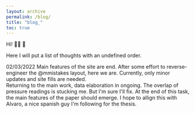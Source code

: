 ```yaml
---
layout: archive
permalink: /blog/
title: "blog_"
toc: true
---
```


Hi! 👋🏼 🚀

Here I will put a list of thoughts with an undefined order.

02/03/2022
Main features of the site are end. 
After some effort to reverse-engineer the @mmistakes layout, here we are. 
Currently, only minor updates and site fills are needed.  
Returning to the main work, data elaboration in ongoing. The overlap of pressure readings is stucking me.
But I'm sure I'll fix. At the end of this task, the main features of the paper should emerge. 
I hope to allign this with Alvaro, a nice spanish guy I'm following for the thesis.